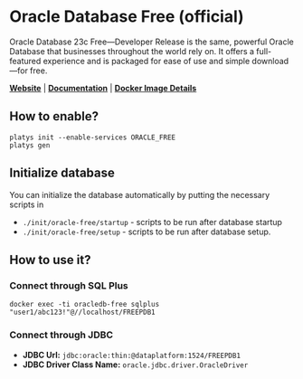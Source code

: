 # Oracle Database Free (official)

Oracle Database 23c Free—Developer Release is the same, powerful Oracle Database that businesses throughout the world rely on. It offers a full-featured experience and is packaged for ease of use and simple download—for free.

**[Website](https://www.oracle.com/database/free/)** | **[Documentation](https://www.oracle.com/database/free/get-started/)** | **[Docker Image Details](https://container-registry.oracle.com/ords/f?p=113:4:115567976113134:::4:P4_REPOSITORY,AI_REPOSITORY,AI_REPOSITORY_NAME,P4_REPOSITORY_NAME,P4_EULA_ID,P4_BUSINESS_AREA_ID:1863,1863,Oracle%20Database%20Free,Oracle%20Database%20Free,1,0&cs=3MHjs2CbU7Z2xE5zjfryFwJMO-0oce2_nARX2Z8Z4Dgj0xnkJrda2U2qYAfcWRGCAZZdE5Al5ElcN0V30HCpA5A)**

## How to enable?

```
platys init --enable-services ORACLE_FREE
platys gen
```

## Initialize database

You can initialize the database automatically by putting the necessary scripts in 

 * `./init/oracle-free/startup` - scripts to be run after database startup
 * `./init/oracle-free/setup` - scripts to be run after database setup.

## How to use it?

### Connect through SQL Plus

```
docker exec -ti oracledb-free sqlplus "user1/abc123!"@//localhost/FREEPDB1
```

### Connect through JDBC

* **JDBC Url:**  	`jdbc:oracle:thin:@dataplatform:1524/FREEPDB1`
* **JDBC Driver Class Name:** 	`oracle.jdbc.driver.OracleDriver`
